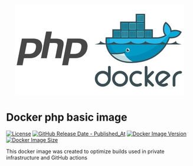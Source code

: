 <p align="center">
  <img width="459" height="auto" src="./docs/img/php_docker.jpg">
</p>

# Docker php basic image

[![License](https://img.shields.io/github/license/rosven9856/docker_php_basic)](https://github.com/rosven9856/docker_php_basic/blob/master/LICENSE)
[![GitHub Release Date - Published_At](https://img.shields.io/github/release-date/rosven9856/docker_php_basic)](https://github.com/rosven9856/docker_php_basic/releases)
[![Docker Image Version](https://img.shields.io/docker/v/rosven9856/basic-php-fpm-alpine)](https://hub.docker.com/r/rosven9856/basic-php-fpm-alpine/tags)
[![Docker Image Size](https://img.shields.io/docker/image-size/rosven9856/basic-php-fpm-alpine/latest)](https://hub.docker.com/r/rosven9856/basic-php-fpm-alpine)

This docker image was created to optimize builds used in private infrastructure and GitHub actions